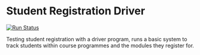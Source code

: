 # Student Registration Driver

[![Run Status](https://api.shippable.com/projects/5bc7937d64e8ed0700071770/badge?branch=master)]()

Testing student registration with a driver program, runs a basic system to track students within course programmes and the modules they register for.
